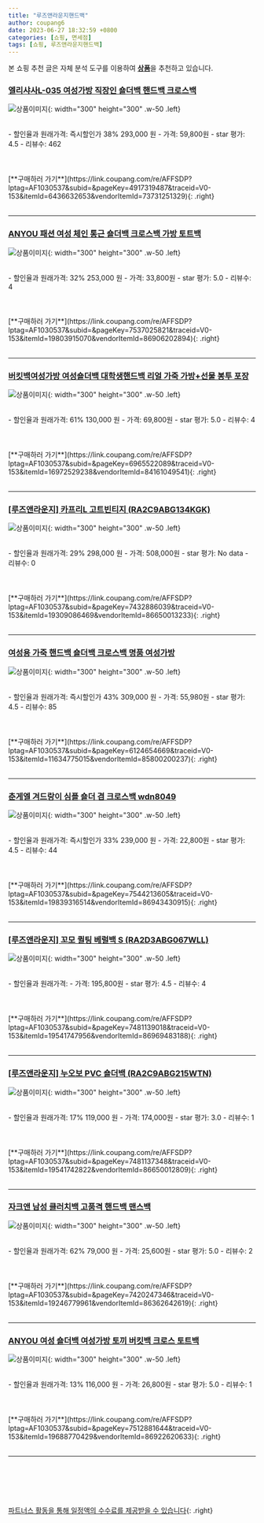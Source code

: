 ```yaml
---
title: "루즈앤라운지핸드백"
author: coupang6
date: 2023-06-27 18:32:59 +0800
categories: [쇼핑, 면세점]
tags: [쇼핑, 루즈앤라운지핸드백]
---
```


본 쇼핑 추천 글은 자체 분석 도구를 이용하여 [**상품**](https://link.coupang.com/a/bao1ui)을 추천하고 있습니다.

### [엘리샤사L-035 여성가방 직장인 숄더백 핸드백 크로스백](https://link.coupang.com/re/AFFSDP?lptag=AF1030537&subid=&pageKey=4917319487&traceid=V0-153&itemId=6436632653&vendorItemId=73731251329)

![상품이미지](https://thumbnail6.coupangcdn.com/thumbnails/remote/230x230ex/image/vendor_inventory/25bf/680270ba1ca6f636a4a60b84d6482b4befdad280cc0cfcf47745fa4d9de4.JPG){: width="300" height="300" .w-50 .left}


<br>
- 할인율과 원래가격: 즉시할인가 38%  293,000   원
- 가격: 59,800원
- star 평가: 4.5
- 리뷰수: 462
<br>
<br>
<br>
<br>
[**구매하러 가기**](https://link.coupang.com/re/AFFSDP?lptag=AF1030537&subid=&pageKey=4917319487&traceid=V0-153&itemId=6436632653&vendorItemId=73731251329){: .right}
<br>
<br>

---

### [ANYOU 패션 여성 체인 통근 숄더백 크로스백 가방 토트백](https://link.coupang.com/re/AFFSDP?lptag=AF1030537&subid=&pageKey=7537025821&traceid=V0-153&itemId=19803915070&vendorItemId=86906202894)

![상품이미지](https://thumbnail10.coupangcdn.com/thumbnails/remote/230x230ex/image/vendor_inventory/a153/91e81f6a391876ff5e967bbd8c94d67dd910ce9f6932e85a6b5b9ce31c4c.jpg){: width="300" height="300" .w-50 .left}


<br>
- 할인율과 원래가격: 32%  253,000   원
- 가격: 33,800원
- star 평가: 5.0
- 리뷰수: 4
<br>
<br>
<br>
<br>
[**구매하러 가기**](https://link.coupang.com/re/AFFSDP?lptag=AF1030537&subid=&pageKey=7537025821&traceid=V0-153&itemId=19803915070&vendorItemId=86906202894){: .right}
<br>
<br>

---

### [버킷백여성가방 여성숄더백 대학생핸드백 리얼 가죽 가방+선물 봉투 포장](https://link.coupang.com/re/AFFSDP?lptag=AF1030537&subid=&pageKey=6965522089&traceid=V0-153&itemId=16972529238&vendorItemId=84161049541)

![상품이미지](https://thumbnail9.coupangcdn.com/thumbnails/remote/230x230ex/image/vendor_inventory/7dd9/4394bba545c36b12b394b6d4c0602b4d2d8bce0e7d304c071d8d6f6677f3.jpg){: width="300" height="300" .w-50 .left}


<br>
- 할인율과 원래가격: 61%  130,000   원
- 가격: 69,800원
- star 평가: 5.0
- 리뷰수: 4
<br>
<br>
<br>
<br>
[**구매하러 가기**](https://link.coupang.com/re/AFFSDP?lptag=AF1030537&subid=&pageKey=6965522089&traceid=V0-153&itemId=16972529238&vendorItemId=84161049541){: .right}
<br>
<br>

---

### [[루즈앤라운지] 카프리L 고트빈티지 (RA2C9ABG134KGK)](https://link.coupang.com/re/AFFSDP?lptag=AF1030537&subid=&pageKey=7432886039&traceid=V0-153&itemId=19309086469&vendorItemId=86650013233)

![상품이미지](https://thumbnail10.coupangcdn.com/thumbnails/remote/230x230ex/image/vendor_inventory/f027/260535047749c0c124e912c01c00e7d2d224995d0a78a390bc9ebb1bd087.jpg){: width="300" height="300" .w-50 .left}


<br>
- 할인율과 원래가격: 29%  298,000   원
- 가격: 508,000원
- star 평가: No data
- 리뷰수: 0
<br>
<br>
<br>
<br>
[**구매하러 가기**](https://link.coupang.com/re/AFFSDP?lptag=AF1030537&subid=&pageKey=7432886039&traceid=V0-153&itemId=19309086469&vendorItemId=86650013233){: .right}
<br>
<br>

---

### [여성용 가죽 핸드백 숄더백 크로스백 명품 여성가방](https://link.coupang.com/re/AFFSDP?lptag=AF1030537&subid=&pageKey=6124654669&traceid=V0-153&itemId=11634775015&vendorItemId=85800200237)

![상품이미지](https://thumbnail7.coupangcdn.com/thumbnails/remote/230x230ex/image/vendor_inventory/1407/b5937cefb9272fc6c70a3654c452566c0bd3b78cbb991d73343e78bc795e.jpg){: width="300" height="300" .w-50 .left}


<br>
- 할인율과 원래가격: 즉시할인가 43%  309,000   원
- 가격: 55,980원
- star 평가: 4.5
- 리뷰수: 85
<br>
<br>
<br>
<br>
[**구매하러 가기**](https://link.coupang.com/re/AFFSDP?lptag=AF1030537&subid=&pageKey=6124654669&traceid=V0-153&itemId=11634775015&vendorItemId=85800200237){: .right}
<br>
<br>

---

### [춘게엘 겨드랑이 심플 숄더 겸 크로스백 wdn8049](https://link.coupang.com/re/AFFSDP?lptag=AF1030537&subid=&pageKey=7544213605&traceid=V0-153&itemId=19839316514&vendorItemId=86943430915)

![상품이미지](https://thumbnail8.coupangcdn.com/thumbnails/remote/230x230ex/image/vendor_inventory/fdd7/bb1201af781e8e3942d77dab4236bbc8a726a0b1ab4a68977df7827f7566.jpg){: width="300" height="300" .w-50 .left}


<br>
- 할인율과 원래가격: 즉시할인가 33%  239,000   원
- 가격: 22,800원
- star 평가: 4.5
- 리뷰수: 44
<br>
<br>
<br>
<br>
[**구매하러 가기**](https://link.coupang.com/re/AFFSDP?lptag=AF1030537&subid=&pageKey=7544213605&traceid=V0-153&itemId=19839316514&vendorItemId=86943430915){: .right}
<br>
<br>

---

### [[루즈앤라운지] 꼬모 퀼팅 베럴백 S (RA2D3ABG067WLL)](https://link.coupang.com/re/AFFSDP?lptag=AF1030537&subid=&pageKey=7481139018&traceid=V0-153&itemId=19541747956&vendorItemId=86969483188)

![상품이미지](https://thumbnail8.coupangcdn.com/thumbnails/remote/230x230ex/image/vendor_inventory/1962/3f8791a105f9c6c45515969065affacbeb4a85d2bf675755f763b57335cf.jpg){: width="300" height="300" .w-50 .left}


<br>
- 할인율과 원래가격: 
- 가격: 195,800원
- star 평가: 4.5
- 리뷰수: 4
<br>
<br>
<br>
<br>
[**구매하러 가기**](https://link.coupang.com/re/AFFSDP?lptag=AF1030537&subid=&pageKey=7481139018&traceid=V0-153&itemId=19541747956&vendorItemId=86969483188){: .right}
<br>
<br>

---

### [[루즈앤라운지] 누오보 PVC 숄더백 (RA2C9ABG215WTN)](https://link.coupang.com/re/AFFSDP?lptag=AF1030537&subid=&pageKey=7481137348&traceid=V0-153&itemId=19541742822&vendorItemId=86650012809)

![상품이미지](https://thumbnail10.coupangcdn.com/thumbnails/remote/230x230ex/image/vendor_inventory/e5a9/ffddc87a6f7b5fa3174d96881a88d588e65d7887e40f93d1f98059bad54c.jpg){: width="300" height="300" .w-50 .left}


<br>
- 할인율과 원래가격: 17%  119,000   원
- 가격: 174,000원
- star 평가: 3.0
- 리뷰수: 1
<br>
<br>
<br>
<br>
[**구매하러 가기**](https://link.coupang.com/re/AFFSDP?lptag=AF1030537&subid=&pageKey=7481137348&traceid=V0-153&itemId=19541742822&vendorItemId=86650012809){: .right}
<br>
<br>

---

### [자크앤 남성 클러치백 고품격 핸드백 맨스백](https://link.coupang.com/re/AFFSDP?lptag=AF1030537&subid=&pageKey=7420247346&traceid=V0-153&itemId=19246779961&vendorItemId=86362642619)

![상품이미지](https://thumbnail7.coupangcdn.com/thumbnails/remote/230x230ex/image/vendor_inventory/7eed/116ba53eec3f587de4e5f2f82d8348fb5087df76a30031ca4116f3d6e042.jpg){: width="300" height="300" .w-50 .left}


<br>
- 할인율과 원래가격: 62%  79,000   원
- 가격: 25,600원
- star 평가: 5.0
- 리뷰수: 2
<br>
<br>
<br>
<br>
[**구매하러 가기**](https://link.coupang.com/re/AFFSDP?lptag=AF1030537&subid=&pageKey=7420247346&traceid=V0-153&itemId=19246779961&vendorItemId=86362642619){: .right}
<br>
<br>

---

### [ANYOU 여성 숄더백 여성가방 토끼 버킷백 크로스 토트백](https://link.coupang.com/re/AFFSDP?lptag=AF1030537&subid=&pageKey=7512881644&traceid=V0-153&itemId=19688770429&vendorItemId=86922620633)

![상품이미지](https://thumbnail7.coupangcdn.com/thumbnails/remote/230x230ex/image/vendor_inventory/29a6/03678c28a0ef451e3de760c3bc2176cd24cf7728200b8bef6eac9d058702.jpg){: width="300" height="300" .w-50 .left}


<br>
- 할인율과 원래가격: 13%  116,000   원
- 가격: 26,800원
- star 평가: 5.0
- 리뷰수: 1
<br>
<br>
<br>
<br>
[**구매하러 가기**](https://link.coupang.com/re/AFFSDP?lptag=AF1030537&subid=&pageKey=7512881644&traceid=V0-153&itemId=19688770429&vendorItemId=86922620633){: .right}
<br>
<br>

---
<br><br><br><br><br> [파트너스 활동을 통해 일정액의 수수료를 제공받을 수 있습니다](https://link.coupang.com/a/bao1ui){: .right}